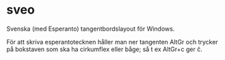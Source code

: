 # sveo
Svenska (med Esperanto) tangentbordslayout för Windows.

För att skriva esperantotecknen håller man ner tangenten AltGr och trycker på bokstaven som ska ha cirkumflex eller båge; så t ex AltGr+c ger ĉ.
